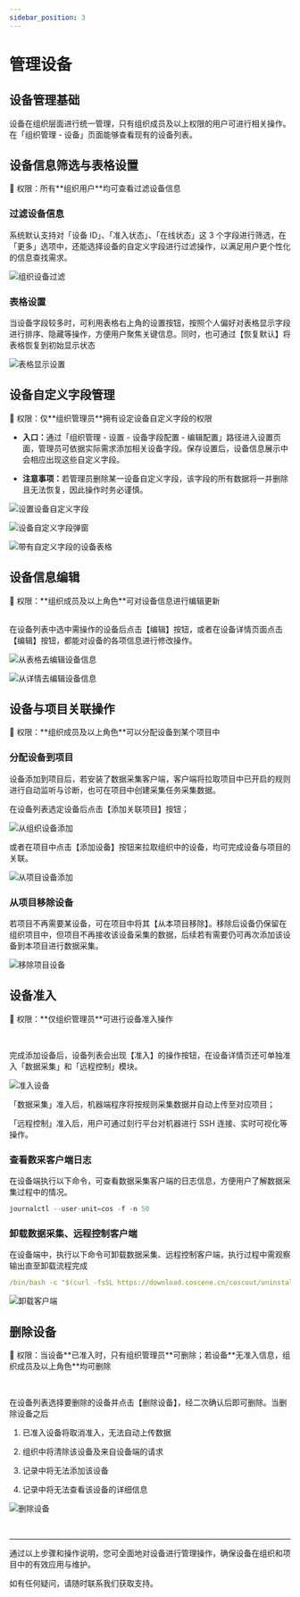 ```yaml
---
sidebar_position: 3
---
```


# 管理设备

## 设备管理基础

设备在组织层面进行统一管理，只有组织成员及以上权限的用户可进行相关操作。在「组织管理 - 设备」页面能够查看现有的设备列表。

## 设备信息筛选与表格设置

<div style={
{ 
    padding: '12px 16px', backgroundColor: '#EFF6FF', borderRadius: '4px',  border: '1px solid', borderColor: '#2563EB', color: '#111827' }
}>
<p style={{margin: 0}}>🤖 权限：所有**组织用户**均可查看过滤设备信息</p>
</div>

### 过滤设备信息

系统默认支持对「设备 ID」、「准入状态」、「在线状态」这 3 个字段进行筛选，在「更多」选项中，还能选择设备的自定义字段进行过滤操作，以满足用户更个性化的信息查找需求。

![组织设备过滤](./img/device_filter.png)

### 表格设置

当设备字段较多时，可利用表格右上角的设置按钮，按照个人偏好对表格显示字段进行排序、隐藏等操作，方便用户聚焦关键信息。同时，也可通过【恢复默认】将表格恢复到初始显示状态

![表格显示设置](./img/device_table_setting.png)


## 设备自定义字段管理

<div style={
{ 
    padding: '12px 16px', backgroundColor: '#EFF6FF', borderRadius: '4px',  border: '1px solid', borderColor: '#2563EB', color: '#111827' }
}>
<p style={{margin: 0}}>🤖 权限：仅**组织管理员**拥有设定设备自定义字段的权限</p>
</div>

* **入口：**&#x901A;过「组织管理 - 设置 - 设备字段配置 - 编辑配置」路径进入设置页面，管理员可依据实际需求添加相关设备字段。保存设置后，设备信息展示中会相应出现这些自定义字段。

* **注意事项：**&#x82E5;管理员删除某一设备自定义字段，该字段的所有数据将一并删除且无法恢复，因此操作时务必谨慎。

![设置设备自定义字段](./img/setting_device_fields.png)

![设备自定义字段弹窗](./img/fields_popup.png)

![带有自定义字段的设备表格](./img/device_table_fields.png)



## 设备信息编辑

<div style={
{ 
    padding: '12px 16px', backgroundColor: '#EFF6FF', borderRadius: '4px',  border: '1px solid', borderColor: '#2563EB', color: '#111827' }
}>
<p style={{margin: 0}}>🤖 权限：**组织成员及以上角色**可对设备信息进行编辑更新</p>
</div>
<br />
在设备列表中选中需操作的设备后点击【编辑】按钮，或者在设备详情页面点击【编辑】按钮，都能对设备的各项信息进行修改操作。

![从表格去编辑设备信息](./img/device_table_edit.png)

![从详情去编辑设备信息](./img/device_details_edit.png)



## 设备与项目关联操作

<div style={
{ 
    padding: '12px 16px', backgroundColor: '#EFF6FF', borderRadius: '4px',  border: '1px solid', borderColor: '#2563EB', color: '#111827' }
}>
<p style={{margin: 0}}>🤖 权限：**组织成员及以上角色**可以分配设备到某个项目中</p>
</div>

### 分配设备到项目

设备添加到项目后，若安装了数据采集客户端，客户端将拉取项目中已开启的规则进行自动监听与诊断，也可在项目中创建采集任务采集数据。

在设备列表选定设备后点击【添加关联项目】按钮；

![从组织设备添加](./img/device_add_project_01.png)

或者在项目中点击【添加设备】按钮来拉取组织中的设备，均可完成设备与项目的关联。

![从项目设备添加](./img/device_add_project_02.png)

### 从项目移除设备

若项目不再需要某设备，可在项目中将其【从本项目移除】。移除后设备仍保留在组织项目中，但项目不再接收该设备采集的数据，后续若有需要仍可再次添加该设备到本项目进行数据采集。

![移除项目设备](./img/delete_project_device.png)

## 设备准入

<div style={
{ 
    padding: '12px 16px', backgroundColor: '#EFF6FF', borderRadius: '4px',  border: '1px solid', borderColor: '#2563EB', color: '#111827' }
}>
<p style={{margin: 0}}>🤖 权限：**仅组织管理员**可进行设备准入操作</p>
</div>
<br />

完成添加设备后，设备列表会出现【准入】的操作按钮，在设备详情页还可单独准入「数据采集」和「远程控制」模块。

![准入设备](./img/access_device_2.png)

「数据采集」准入后，机器端程序将按规则采集数据并自动上传至对应项目；

「远程控制」准入后，用户可通过刻行平台对机器进行 SSH 连接、实时可视化等操作。

### 查看数采客户端日志

在设备端执行以下命令，可查看数据采集客户端的日志信息，方便用户了解数据采集过程中的情况。

```go
journalctl --user-unit=cos -f -n 50
```

### 卸载数据采集、远程控制客户端

在设备端中，执行以下命令可卸载数据采集、远程控制客户端，执行过程中需观察输出直至卸载流程完成

```yaml
/bin/bash -c "$(curl -fsSL https://download.coscene.cn/coscout/uninstall.sh)"
```
![卸载客户端](./img/unload-1.png)


## 删除设备

<div style={
{ 
    padding: '12px 16px', backgroundColor: '#EFF6FF', borderRadius: '4px',  border: '1px solid', borderColor: '#2563EB', color: '#111827' }
}>
<p style={{margin: 0}}>🤖 权限：当设备**已准入时，只有组织管理员**可删除；若设备**无准入信息，组织成员及以上角色**均可删除</p>
</div>
<br />

在设备列表选择要删除的设备并点击【删除设备】，经二次确认后即可删除。当删除设备之后

1. 已准入设备将取消准入，无法自动上传数据

2. 组织中将清除该设备及来自设备端的请求

3. 记录中将无法添加该设备

4. 记录中将无法查看该设备的详细信息

![删除设备](./img/device-delete.png)

<br />


***

通过以上步骤和操作说明，您可全面地对设备进行管理操作，确保设备在组织和项目中的有效应用与维护。

如有任何疑问，请随时联系我们获取支持。

